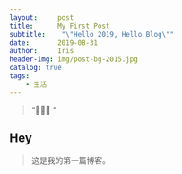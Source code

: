 ```yaml
---
layout:     post
title:      My First Post
subtitle:    "\"Hello 2019, Hello Blog\""
date:       2019-08-31
author:     Iris
header-img: img/post-bg-2015.jpg
catalog: true
tags:
    - 生活
---
```


> “🙉🙉🙉 ”

## Hey
>这是我的第一篇博客。
